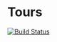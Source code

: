 # Tours

[![Build Status](https://travis-ci.org/jipspel/tours.svg?branch=master)](https://travis-ci.org/jipspel/tours)
